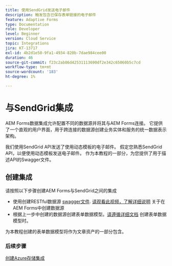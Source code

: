 ```yaml
---
title: 使用SendGrid发送电子邮件
description: 触发包含已保存表单链接的电子邮件
feature: Adaptive Forms
type: Documentation
role: Developer
level: Beginner
version: Cloud Service
topic: Integrations
jira: KT-13717
exl-id: 4b2d1e50-9fa1-4934-820b-7dae984cee00
duration: 46
source-git-commit: f23c2ab86d42531113690df2e342c65060b5c7cd
workflow-type: tm+mt
source-wordcount: '183'
ht-degree: 1%

---
```


# 与SendGrid集成

AEM Forms数据集成允许配置不同的数据源并将其与AEM Forms连接。 它提供了一个直观的用户界面，用于跨连接的数据源创建业务实体和服务的统一数据表示架构。

我们使用SendGrid API发送了使用动态模板的电子邮件。 假定您熟悉SendGrid API，以便使用动态模板发送电子邮件。 作为本教程的一部分，为您提供了用于描述API的Swagger文件。

## 创建集成

请按照以下步骤创建AEM Forms与SendGrid之间的集成

* 使用创建RESTful数据源 [swagger文件](./assets/SendGridWithDynamicTemplate.yaml). [请观看此视频，了解详细说明](https://experienceleague.adobe.com/docs/experience-manager-learn/forms/ic-web-channel-tutorial/parttwo.html) 关于在AEM Forms中创建数据源
* 根据上一步中创建的数据源创建表单数据模型。[请遵循详细文档](https://experienceleague.adobe.com/docs/experience-manager-cloud-service/content/forms/integrate/use-form-data-model/create-form-data-models.html) 创建表单数据模型时。

为本教程创建的表单数据模型将作为文章资产的一部分包含。

### 后续步骤

[创建Azure存储集成](./create-fdm.md)
